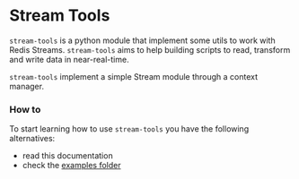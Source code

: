 # Stream Tools

`stream-tools` is a python module that implement some utils to work with Redis Streams.
`stream-tools` aims to help building scripts to read, transform and write data in near-real-time.

`stream-tools` implement a simple Stream module through a context manager.

### How to

To start learning how to use `stream-tools` you have the following alternatives:

* read this documentation
* check the [examples folder](https://github.com/deltaleap/stream-tools/tree/main/examples)
